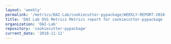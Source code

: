 ```yaml
---
layout: 'weekly'
permalink: '/metrics/DAI-Lab/cookiecutter-pypackage/WEEKLY-REPORT-2018-11-11'
title: 'DAI Lab OSS Metrics Metrics report for cookiecutter-pypackage | WEEKLY-REPORT-2018-11-11'
organization: 'DAI-Lab'
repository: 'cookiecutter-pypackage'
current_date: '2018-11-11'
---
```


